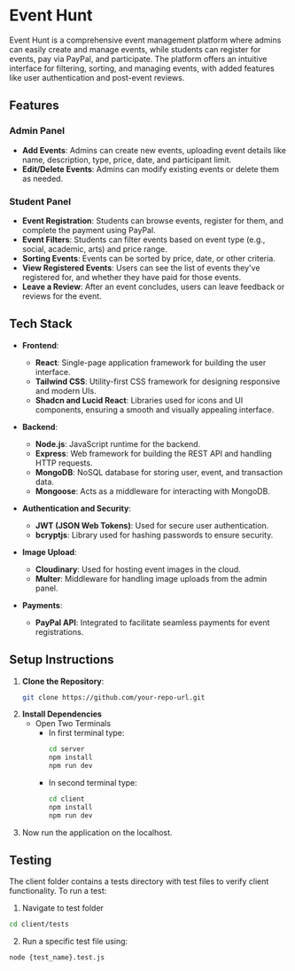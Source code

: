 # Event Hunt
<!-- admin pakshal31@gmail.com Pmmn@3108--> 
<!-- user pakshal2805@gmail.com Pmmn@3108 -->
Event Hunt is a comprehensive event management platform where admins can easily create and manage events, while students can register for events, pay via PayPal, and participate. The platform offers an intuitive interface for filtering, sorting, and managing events, with added features like user authentication and post-event reviews.

## Features

### Admin Panel
- **Add Events**: Admins can create new events, uploading event details like name, description, type, price, date, and participant limit.
- **Edit/Delete Events**: Admins can modify existing events or delete them as needed.

### Student Panel
- **Event Registration**: Students can browse events, register for them, and complete the payment using PayPal.
- **Event Filters**: Students can filter events based on event type (e.g., social, academic, arts) and price range.
- **Sorting Events**: Events can be sorted by price, date, or other criteria.
- **View Registered Events**: Users can see the list of events they've registered for, and whether they have paid for those events.
- **Leave a Review**: After an event concludes, users can leave feedback or reviews for the event.

## Tech Stack

- **Frontend**: 
  - **React**: Single-page application framework for building the user interface.
  - **Tailwind CSS**: Utility-first CSS framework for designing responsive and modern UIs.
  - **Shadcn and Lucid React**: Libraries used for icons and UI components, ensuring a smooth and visually appealing interface.
  
- **Backend**: 
  - **Node.js**: JavaScript runtime for the backend.
  - **Express**: Web framework for building the REST API and handling HTTP requests.
  - **MongoDB**: NoSQL database for storing user, event, and transaction data.
  - **Mongoose**: Acts as a middleware for interacting with MongoDB.

- **Authentication and Security**:
  - **JWT (JSON Web Tokens)**: Used for secure user authentication.
  - **bcryptjs**: Library used for hashing passwords to ensure security.

- **Image Upload**:
  - **Cloudinary**: Used for hosting event images in the cloud.
  - **Multer**: Middleware for handling image uploads from the admin panel.

- **Payments**:
  - **PayPal API**: Integrated to facilitate seamless payments for event registrations.


## Setup Instructions

1. **Clone the Repository**:
   ```bash
   git clone https://github.com/your-repo-url.git
   ```
2. **Install Dependencies**
    - Open Two Terminals
      - In first terminal type:
        ```bash
        cd server
        npm install
        npm run dev
        ```
      - In second terminal type:
        ```bash
        cd client
        npm install
        npm run dev
        ```
3. Now run the application on the localhost.

## Testing

The client folder contains a tests directory with test files to verify client functionality. To run a test:
1. Navigate to test folder
```bash
cd client/tests
```

2. Run a specific test file using:
```bash
node {test_name}.test.js
```




